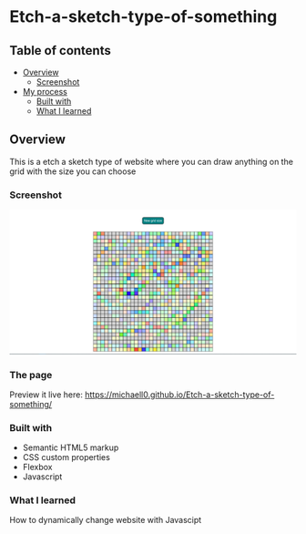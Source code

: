 # Etch-a-sketch-type-of-something

## Table of contents

- [Overview](#overview)
  - [Screenshot](#screenshot)
- [My process](#my-process)
  - [Built with](#built-with)
  - [What I learned](#what-i-learned)


## Overview
This is a etch a sketch type of website where you can draw anything on the grid with the size you can choose

### Screenshot
![](zdjecie.jpg)

### The page
Preview it live here: https://michaell0.github.io/Etch-a-sketch-type-of-something/

### Built with

- Semantic HTML5 markup
- CSS custom properties
- Flexbox
- Javascript

### What I learned
How to dynamically change website with Javascipt

